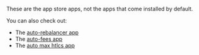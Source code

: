These are the app store apps, not the apps that come installed by default.

You can also check out: 

- The [auto-rebalancer app](../orb/apps/auto_rebalance)
- The [auto-fees app](../orb/apps/auto_fees)
- The [auto max htlcs app](../orb/apps/auto_max_htlcs)


